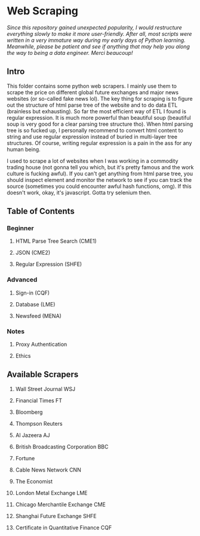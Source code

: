 # Web Scraping

*Since this repository gained unexpected popularity, I would restructure everything slowly to make it more user-friendly. After all, most scripts were written in a very immature way during my early days of Python learning. Meanwhile, please be patient and see if anything that may help you along the way to being a data engineer. Merci beaucoup!*

## Intro

This folder contains some python web scrapers. I mainly use them to scrape the price on different global future exchanges and major news websites (or so-called fake news lol). The key thing for scraping is to figure out the structure of html parse tree of the website and to do data ETL (brainless but exhausting). So far the most efficient way of ETL I found is regular expression. It is much more powerful than beautiful soup (beautiful soup is very good for a clear parsing tree structure tho). When html parsing tree is so fucked up, I personally recommend to convert html content to string and use regular expression instead of buried in multi-layer tree structures. Of course, writing regular expression is a pain in the ass for any human being. 

I used to scrape a lot of websites when I was working in a commodity trading house (not gonna tell you which, but it's pretty famous and the work culture is fucking awful). If you can't get anything from html parse tree, you should inspect element and monitor the network to see if you can track the source (sometimes you could encounter awful hash functions, omg). If this doesn't work, okay, it's javascript. Gotta try selenium then.

## Table of Contents

### Beginner

1. HTML Parse Tree Search (CME1)

2. JSON (CME2)

3. Regular Expression (SHFE)

### Advanced

1. Sign-in (CQF)

2. Database (LME)

3. Newsfeed (MENA)

### Notes

1. Proxy Authentication

2. Ethics

## Available Scrapers

1. Wall Street Journal WSJ

2. Financial Times FT

3. Bloomberg

4. Thompson Reuters

5. Al Jazeera AJ

6. British Broadcasting Corporation BBC

7. Fortune

8. Cable News Network CNN

9. The Economist

10. London Metal Exchange LME

11. Chicago Merchantile Exchange CME

12. Shanghai Future Exchange SHFE

13. Certificate in Quantitative Finance CQF


